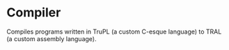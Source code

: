 # Compiler

Compiles programs written in TruPL (a custom C-esque language) to TRAL (a custom assembly language).
